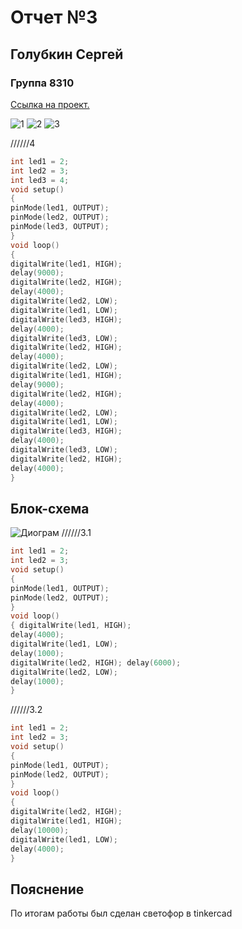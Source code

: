 # Отчет №3
## Голубкин Сергей
### Группа 8310

[Ссылка на проект.](https://www.tinkercad.com/things/2h2PYAX9429Xw-mighty-vihelmo/editel?sharecode=JL_i5blaRzfTj0_JZVbL451Gr7MOY9x_tiIVRUqERQISQ)

![1](https://user-images.githubusercontent.com/106704479/193897719-4c1dd533-2833-404c-ac8b-276448080759.jpg)
![2](https://user-images.githubusercontent.com/106704479/193897715-20efb36d-0d07-4f91-b536-fea0845b13d4.jpg)
![3](https://user-images.githubusercontent.com/106704479/193897710-2f79733f-9d65-4a3a-96aa-1c1a571e4f14.jpg)

//////4
```C++
int led1 = 2;
int led2 = 3;
int led3 = 4;
void setup()
{
pinMode(led1, OUTPUT);
pinMode(led2, OUTPUT);
pinMode(led3, OUTPUT);
}
void loop()
{
digitalWrite(led1, HIGH);
delay(9000);
digitalWrite(led2, HIGH);
delay(4000);
digitalWrite(led2, LOW);
digitalWrite(led1, LOW);
digitalWrite(led3, HIGH);
delay(4000);
digitalWrite(led3, LOW);
digitalWrite(led2, HIGH);
delay(4000);
digitalWrite(led2, LOW);
digitalWrite(led1, HIGH);
delay(9000);
digitalWrite(led2, HIGH);
delay(4000);
digitalWrite(led2, LOW);
digitalWrite(led1, LOW);
digitalWrite(led3, HIGH);
delay(4000);
digitalWrite(led3, LOW);
digitalWrite(led2, HIGH);
delay(4000);
}
```

## Блок-схема
![Диограм](https://user-images.githubusercontent.com/106704479/193923224-e884a214-7436-4b28-a09f-7624275c065e.jpg)
//////3.1
```C++
int led1 = 2;
int led2 = 3;
void setup()
{
pinMode(led1, OUTPUT);
pinMode(led2, OUTPUT);
}
void loop()
{ digitalWrite(led1, HIGH);
delay(4000);
digitalWrite(led1, LOW);
delay(1000);
digitalWrite(led2, HIGH); delay(6000);
digitalWrite(led2, LOW);
delay(1000);
}
```

//////3.2
```C++
int led1 = 2;
int led2 = 3;
void setup()
{
pinMode(led1, OUTPUT);
pinMode(led2, OUTPUT);
}
void loop()
{
digitalWrite(led2, HIGH);
digitalWrite(led1, HIGH);
delay(10000);
digitalWrite(led1, LOW);
delay(4000);
}
```

## Пояснение
По итогам работы был сделан светофор в tinkercad
